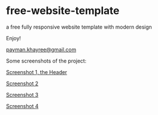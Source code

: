 # free-website-template
a free fully responsive website template with modern design

Enjoy!

payman.khayree@gmail.com

Some screenshots of the project:

[Screenshot 1, the Header](screenshots/screenshot-1-scaled.png)

[Screenshot 2](screenshots/screenshot-2-scaled.png)

[Screenshot 3](screenshots/screenshot-3-scaled.png)

[Screenshot 4](screenshots/screenshot-4-scaled.png)
